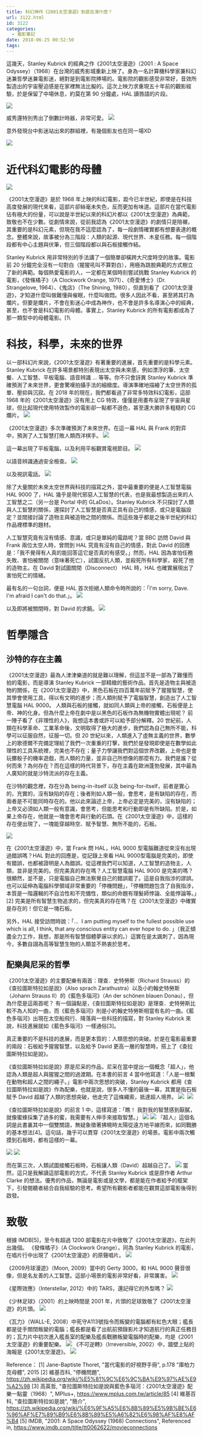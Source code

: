 ```yaml
---
title: 科幻神作《2001太空漫遊》到底在演什麼？
url: 3122.html
id: 3122
categories:
  - 電影筆記
date: 2018-06-25 00:52:50
tags:
---
```


這幾天，Stanley Kubrick 的經典之作《2001太空漫遊》（2001 : A Space Odyssey）（1968）在台灣的威秀影城重新上映了。身為一名計算機科學家兼科幻迷兼哲學迷兼電影迷，絕對是到電影院捧場的。電影院的觀影感受非常好，音效所製造出的宇宙壓迫感是在家裡無法比擬的。這次上映力求重現五十年前的觀影經驗，於是保留了中場休息，約莫在第 90 分鐘處，HAL 讀唇語的片段。

![](./images/2018/06/36087648_2404622699551549_3627968633096896512_n.jpg) 

威秀還特別秀出了倒數計時器，非常可愛。
![](./images/2018/06/S__3080196.jpg) 

意外發現台中影迷站出來的群組裡，有幾個影友也在同一場XD 

![](./images/2018/06/36175869_2404622406218245_8154294800741302272_n.jpg)   


# 近代科幻電影的母體
![](./images/2018/06/2018-06-24_234307.jpg) 

《2001太空漫遊》是於 1968 年上映的科幻電影，距今已半世紀，即使是在科技高度發展的現代來看，這部片卻絲毫未失色，反而更加有味道。這部片在當代電影佔有極大的份量，可以說是半世紀以來的科幻片都以《2001太空漫遊》為典範，致敬也不在少數。從劇情來說，從前我認為《2001太空漫遊》的劇情只是陪襯，其重要的是科幻元素，但現在我不這麼認為了，每一段劇情確實都有想要表達的概念。整體來說，故事被分為三階段：人類的起源、現代世界、木星任務。每一個階段都有中心主題與伏筆，但三個階段都以與石板接觸作結。

Stanley Kubrick 用非常特別的手法講了一個簡單卻橫跨大尺度時空的故事。電影前 20 分鐘完全沒有一句對白（猩猩吼叫不算對白），用極為跳脫典範的方式樹立了新的典範。每個熱愛電影的人，一定都在某個時刻嘗試挑戰 Stanley Kubrick 的電影，《發條橘子》（A Clockwork Orange, 1971）、《奇愛博士》（Dr. Strangelove, 1964）、《鬼店》（The Shining, 1980），但直到看了《2001太空漫遊》，才知道什麼叫做難懂與催眠，什麼叫做悶。很多人因此不看，甚至將其打為爛片。但要是爛片，不會在影迷心中成為神作，也不會是許多名導演心中的經典，甚至，也不會是科幻電影的母體。事實上，Stanley Kubrick 的所有電影都成為了那一類型中的母體電影。[1\   

# 科技，科學，未來的世界 
以一部科幻片來說，《2001太空漫遊》有著重要的進展，首先重要的是科學元素。Stanley Kubrick 在許多場景都特別表現出太空與未來感，例如漂浮的筆、太空餐、人工智慧、平板電腦、語音辨識 ... 等等。你不只會訝異 Stanley Kubrick 準確預測了未來世界，更會驚嘆拍攝手法的細緻度。導演準確地描繪了太空世界的孤單、壓抑與沉寂。在 2018 年的現在，我們都看過了非常多特效科幻電影，這部 1968 年的《2001太空漫遊》沒有用上 CG 特效，僅僅是用畫布呈現了宇宙與星球，但比起現代使用特效製作的電影卻一點都不遜色，甚至還大勝許多粗糙的 CG 爛片。
![](./images/2018/06/2018-06-24_234648.jpg) 

《2001太空漫遊》多次準確預測了未來世界。在這一幕 HAL 與 Frank 的對弈中，預測了人工智慧打敗人類西洋棋手。
![](./images/2018/06/2018-06-24_225309.jpg) 

這一幕出現了平板電腦，以及利用平板觀賞電視節目。
![](./images/2018/06/2018-06-24_225449.jpg) 

以語音辨識通過安全檢查。
![](./images/2018/06/2018-06-24_225610.jpg) 

以及視訊電話。
![](./images/2018/06/2018-06-24_225701.jpg)   


除了大量關於未來太空世界與科技的描寫之外，當中最重要的便是人工智慧電腦 HAL 9000 了，HAL 幾乎是現代邪惡人工智慧的代表，也是我最想製造出來的人工智慧之二（另一台是 Portal 中的 GLaDos）。Stanley Kubrick 不只探討了人類與人工智慧的關係，還探討了人工智慧是否真正具有自己的情感，或只是電腦設定？並間接討論了造物主與被造物之間的關係。而這些幾乎都是之後半世紀的科幻作品裡標準的題材。

人工智慧究竟有沒有情感、意識，或只是單純的電路呢？當 BBC 訪問 David 與 Frank 兩位太空人時，曾問到 HAL 究竟有沒有自己的情感，對此 David 的回應是：「我不覺得有人真的能回答這它是否真的有感受。」然而，HAL 因為害怕任務失敗、害怕被關閉（意味著死亡），試圖反抗人類，並殺死所有科學家，殺死了他的造物主。在 David 對試圖關閉（Disconnect） HAL 時，HAL 也確實展現出了害怕死亡的情緒。

最有名的一句台詞，便是 HAL 首次拒絕人類命令時所說的：「I'm sorry, Dave. I'm afraid I can't do that.」。
![](./images/2018/06/HAL9000.jpg) 

以及即將被關閉時，對 David 的求饒。
![](./images/2018/06/2018-06-24_230514.jpg)   

# 哲學隱含
## 沙特的存在主義
《2001太空漫遊》最為人津津樂道的就是難以理解，但這並不是一部為了難懂而拍的電影，而是導演 Stanley Kubrick 一部精緻的藝術作品。首先是造物主與被造物的關係，在《2001太空漫遊》中，黑色石板在四百萬年前賦予了猩猩智慧，使其學會使用工具，得以有文明的進步；而人類則賦予了電腦智慧，創造出了人工智慧電腦 HAL 9000。
人類與石板的接觸，就如同人類與上帝的接觸，石板便是上帝、神的化身。但為什麼上帝在劇中是以黑色的石板作為無機物實體出現呢？ 前一陣子看了《非理性的人》，我想這本書或許可以給予部分解釋。20 世紀前，人類在科學革命、工業革命後，文明取得了極大的進步，我們認為自己無所不能，科學可以征服自然，征服一切。但 20 世紀以來，人類進入了虛無主義的世界，數學上的歌德爾不完備定理給了我們一次重重的打擊，我們於是發現即使是在數學如此理性的工具系統裡，完美也不存在；量子力學讓我們對這個世界改觀，上帝也是會玩擲骰子的機率遊戲，而人類的力量，並非自己所想像的那麼有力。我們是誰？從何而來？為何存在？而在這樣的時代背景下，存在主義在歐洲蓬勃發展，其中最為人廣知的就是沙特流派的存在主義。

在沙特的觀念裡，存在分為 being-in-itself 以及 being-for-itself，前者是實心的，充實的，沒有缺陷的存在；後者則如人類一般，會思考，是有缺陷的存在，而兩者是不可能同時存在的。他以此來論述上帝，上帝必定是完美的，沒有缺陷的；上帝又必須如人類一般有意識，會思考，但能思考和行動即是有所缺陷。於是，如果上帝存在，他就是一塊會思考與行動的石頭。在《2001太空漫遊》中，這樣的存在便出現了，一塊能穿越時空、賦予智慧、無所不能的，石板。

![](./images/2018/06/2018-06-24_225204.jpg) 

在《2001太空漫遊》中，當 Frank 問 HAL，HAL 9000 型電腦難道從來沒有出現過錯誤嗎？HAL 對此的回應是，從記錄上來看 HAL 9000型電腦是完美的，即使有錯誤，也都被證明是人為錯誤。從這裡我們可以知道，人工智慧的造物主，人類，並非是完美的。但完美真的存在嗎？人工智慧電腦 HAL 9000 是完美的嗎？很顯然，並不是，只是電腦自己無法察覺自己的錯誤罷了。這是自我指涉的謬誤。也可以延伸為電腦科學領域非常重要的「停機問題」，「停機問題包含了自我指涉，本質是一階邏輯的不自洽性和不完備性，類似的命題有理髮師悖論、全能悖論等。」[2] 完美是所有智慧生物追求的，但完美真的存在嗎？在《2001太空漫遊》中確實是存在的！但它是一塊石板。

另外，HAL 接受訪問時說：「...  I am putting myself to the fullest possible use which is all, I think, that any conscious entity can ever hope to do. 」（我正傾盡全力工作，我想，那是所有智慧個體夢寐以求的。）這實在是太諷刺了，因為現今，多數自詡為高等智慧生物的人類並不熱衷於思考。

## 配樂與尼采的哲學

《2001太空漫遊》的主要配樂有兩首：理查．史特勞斯（Richard Strauss）的《查拉圖斯特拉如是說》（Also sprach Zarathustra）以及小約翰史特勞斯（Johann Strauss II）的《藍色多瑙河》（An der schönen blauen Donau），但為什麼是這兩首呢？ 有一個論點是，《查拉圖斯特拉如是說》是理查．史特勞斯比較不為人知的一曲，而《藍色多瑙河》則是小約翰史特勞斯相當有名的一曲。《藍色多瑙河》出現在太空船飛行、降落與一些科技的描寫，對 Stanley Kubrick 來說，科技進展就如《藍色多瑙河》一樣通俗[3]。

真正重要的不是科技的進展，而是更本質的：人類思想的突破。於是在電影最重要的兩段：石板給予猩猩智慧，以及給予 David 更高一層的智慧時，搭上了《查拉圖斯特拉如是說》。

《查拉圖斯特拉如是說》原是尼采的作品，尼采在當中提出一個概念「超人」，他認為人類是超人與猩猩之間的過渡期。在本書的前言 4 當中他寫道：「人是一根繫在動物和超人之間的繩子。」電影中兩次思想的突破，Stanley Kubrick 都用《查拉圖斯特拉如是說》作為配樂，也就是說，很多人不懂的最後一幕，其實是指石板賦予 David 超越了人類的思想突破，他走完了這條繩索，抵達超人境界。
![](./images/2018/06/2018-06-24_231523.jpg) 
![](./images/2018/06/2018-06-24_231609.jpg) 

《查拉圖斯特拉如是說》的前言 1 中，這樣寫道：「瞧！ 我對我的智慧感到厭膩，就像蜜蜂採集了過多的蜜，我需要有人伸手來接取智慧。」 ![](./images/2018/06/2018-06-24_224735.jpg) ![](./images/2018/06/2018-06-24_224908.jpg) 『超人』這個名詞是此書裏其中一個雙關語，無疑象徵著拂曉時太陽從遠方地平線而來，如同戰勝的基本想法\[4\]。這句話，幾乎可以貫穿《2001太空漫遊》的場景。電影中兩次觸摸到石板時，都有這樣的一幕。

![](./images/2018/06/2018-06-24_224743.jpg) 
![](./images/2018/06/2018-06-24_224952.jpg) 

而在第三次，人類試圖接觸石板時，石板讓人類（David）超越自己了。
![](./images/2018/06/2018-06-24_225042.jpg) 當然，這只是我解讀這部電影的方式，不代表 Stanley Kubrick 或是原作者 Arthur Clarke 的想法。優秀的作品，無論是電影或是文學，都是能在作者給予的框架下，引發閱聽者結合自我經驗的思考。希望所有觀影者都能在觀賞這部電影後得到啟發。


# 致敬

根據 IMDB[5]，至今有超過 1200 部電影在片中致敬了《2001太空漫遊》，在此列出幾個。
《發條橘子》（A Clockwork Orange），同為 Stanley Kubrick 的電影，在唱片行中出現了《2001太空漫遊》的原聲唱片。
![](./images/2018/06/2018-06-25_003302.jpg) 

《2009月球漫遊》（Moon, 2009）當中的 Gerty 3000，和 HAL 9000 聲音很像，但是名友善的人工智慧。這部小場景的電影非常好看，非常厲害。
![](./images/2018/06/moon-gerty.png) 

《星際效應》（Interstellar, 2012）中的 TARS，還記得它的外型嗎？ 
![](./images/2018/06/2018-06-24_234004.jpg) 

《少林足球》（2001）的上映時間是 2001 年，片頭的足球致敬了《2001太空漫遊》的片頭。
![](./images/2018/06/2018-06-25_000336.jpg) 

《瓦力》（WALL-E, 2008）中死守A113號指令而叛變的電腦都有紅色大眼；艦長都是徒手關閉叛變的電腦；艦長都是看了出航前預錄影片才知道航行的真正任務目的；瓦力片中初次進入艦長室的配樂及艦長戰勝叛變電腦時的配樂，均是《2001太空漫遊》的重要配樂。
![](./images/2018/06/WALL-E-1.jpg) 
《不可逆轉》（Irreversible, 2002）中，牆壁上貼的海報是《2001太空漫遊》。
![](./images/2018/06/Irreversible-1.jpg) 


Reference：
[1] Jane-Baptiste Thoret, "當代電影的好視野手冊", p.178 "庫柏力克母體", 2015 
[2] 維基百科, "停機問題", https://zh.wikipedia.org/wiki/%E5%81%9C%E6%9C%BA%E9%97%AE%E9%A2%98 
[3] 高英哲, "查拉圖斯特拉如是說與藍色多瑙河：《2001太空漫遊》配樂一點靈（1968）", MPlus+, https://www.mplus.com.tw/article/85 
[4] 維基百科, "查拉圖斯特拉如是說", "簡介", https://zh.wikipedia.org/wiki/%E6%9F%A5%E6%8B%89%E5%9B%BE%E6%96%AF%E7%89%B9%E6%8B%89%E5%A6%82%E6%98%AF%E8%AF%B4 
[5] IMDB, "2001: A Space Odyssey (1968) Connections", Referenced in, https://www.imdb.com/title/tt0062622/movieconnections